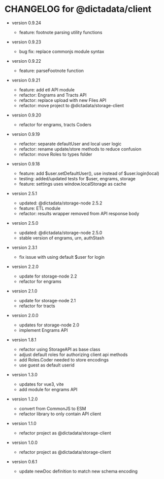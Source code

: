 # CHANGELOG for @dictadata/client

- version 0.9.24
  - feature: footnote parsing utility functions
- version 0.9.23
  - bug fix: replace commonjs module syntax
- version 0.9.22
  - feature: parseFootnote function
- version 0.9.21
  - feature: add etl API module
  - refactor: Engrams and Tracts API
  - refactor: replace upload with new Files API
  - refactor: move project to @dictadata/storage-client
- version 0.9.20
  - refactor for engrams, tracts Coders
- version 0.9.19
  - refactor: separate defaultUser and local user logic
  - refactor: rename update/store methods to reduce confusion
  - refactor: move Roles to types folder
- version 0.9.18
  - feature: add $user.setDefaultUser(), use instead of $user.login(local)
  - testing: added/updated tests for $user, engrams, storage
  - feature: settings uses window.localStorage as cache

- version 2.5.1
  - updated: @dictadata/storage-node 2.5.2
  - feature: ETL module
  - refactor: results wrapper removed from API response body
- version 2.5.0
  - updated: @dictadata/storage-node 2.5.0
  - stable version of engrams, urn, authStash
- version 2.3.1
  - fix issue with using default $user for login
- version 2.2.0
  - update for storage-node 2.2
  - refactor for engrams
- version 2.1.0
  - update for storage-node 2.1
  - refactor for tracts
- version 2.0.0
  - updates for storage-node 2.0
  - implement Engrams API
- version 1.8.1
  - refactor using StorageAPI as base class
  - adjust default roles for authorizing client api methods
  - add Roles.Coder needed to store encodings
  - use guest as default userid
- version 1.3.0
  - updates for vue3, vite
  - add module for engrams API
- version 1.2.0
  - convert from CommonJS to ESM
  - refactor library to only contain API client
- version 1.1.0
  - refactor project as @dictadata/storage-client
- version 1.0.0
  - refactor project as @dictadata/storage-client
- version 0.6.1
  - update newDoc definition to match new schema encoding
